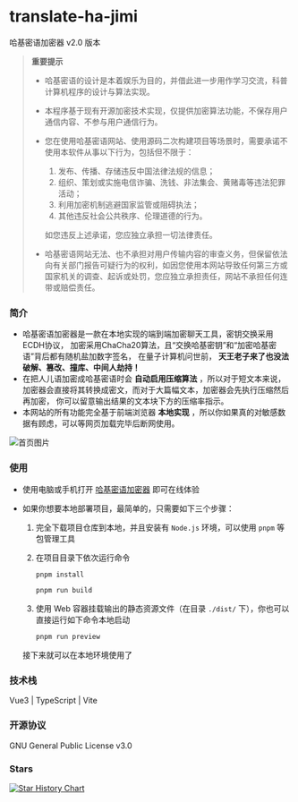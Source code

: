 # translate-ha-jimi

哈基密语加密器 v2.0 版本

> **重要提示**
>
> - 哈基密语的设计是本着娱乐为目的，并借此进一步用作学习交流，科普计算机程序的设计与算法实现。
>
> - 本程序基于现有开源加密技术实现，仅提供加密算法功能，不保存用户通信内容、不参与用户通信行为。
>
> - 您在使用哈基密语网站、使用源码二次构建项目等场景时，需要承诺不使用本软件从事以下行为，包括但不限于：
>
>   1. 发布、传播、存储违反中国法律法规的信息；
>   2. 组织、策划或实施电信诈骗、洗钱、非法集会、黄赌毒等违法犯罪活动；
>   3. 利用加密机制逃避国家监管或阻碍执法；
>   4. 其他违反社会公共秩序、伦理道德的行为。
>
>   如您违反上述承诺，您应独立承担一切法律责任。
>
> - 哈基密语网站无法、也不承担对用户传输内容的审查义务，但保留依法向有关部门报告可疑行为的权利，如因您使用本网站导致任何第三方或国家机关的调查、起诉或处罚，您应独立承担责任，网站不承担任何连带或赔偿责任。

### 简介

- 哈基密语加密器是一款在本地实现的端到端加密聊天工具，密钥交换采用ECDH协议， 加密采用ChaCha20算法，且“交换哈基密钥”和“加密哈基密语”背后都有随机盐加数字签名， 在量子计算机问世前， **天王老子来了也没法破解、篡改、撞库、中间人劫持！**
- 在把人儿语加密成哈基密语时会 **自动启用压缩算法** ，所以对于短文本来说， 加密器会直接将其转换成密文，而对于大篇幅文本，加密器会先执行压缩然后再加密， 你可以留意输出结果的文本块下方的压缩率指示。
- 本网站的所有功能完全基于前端浏览器 **本地实现** ，所以你如果真的对敏感数据有顾虑，可以等网页加载完毕后断网使用。

![首页图片](./README_IMAGE/home2.png)

### 使用

- 使用电脑或手机打开 [哈基密语加密器](https://lhlnb.top/hajimi) 即可在线体验

- 如果你想要本地部署项目，最简单的，只需要如下三个步骤：

  1. 完全下载项目仓库到本地，并且安装有 `Node.js` 环境，可以使用 `pnpm` 等包管理工具

  2. 在项目目录下依次运行命令
 
     ```bash
     pnpm install
     ```

     ```bash
     pnpm run build
     ```

  4. 使用 Web 容器挂载输出的静态资源文件（在目录 `./dist/` 下），你也可以直接运行如下命令本地启动

     ```bash
     pnpm run preview
     ```

  接下来就可以在本地环境使用了

### 技术栈

Vue3 | TypeScript | Vite

### 开源协议

GNU General Public License v3.0

### Stars

[![Star History Chart](https://api.star-history.com/svg?repos=wifi504/translate-ha-jimi&type=Date)](https://www.star-history.com/#wifi504/translate-ha-jimi&Date)

